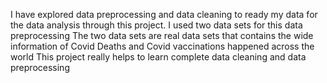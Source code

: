 I have explored data preprocessing and data cleaning to ready my data for the data analysis through this project. 
I used two data sets for this data preprocessing 
The two data sets are real data sets that contains the wide information of Covid Deaths and Covid vaccinations happened across the world
This project really helps to learn complete data cleaning and data preprocessing
